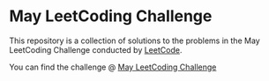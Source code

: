 # May LeetCoding Challenge

This repository is a collection of solutions to the problems in the May LeetCoding Challenge conducted by [LeetCode](https://www.leetcode.com).

You can find the challenge @ [May LeetCoding Challenge](https://leetcode.com/explore/challenge/card/may-leetcoding-challenge/)
